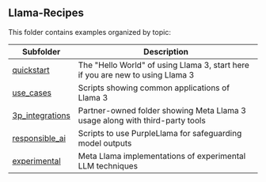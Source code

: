 ## Llama-Recipes

This folder contains examples organized by topic:

| Subfolder | Description |
|---|---|
[quickstart](./quickstart)|The "Hello World" of using Llama 3, start here if you are new to using Llama 3
[use_cases](./use_cases)|Scripts showing common applications of Llama 3
[3p_integrations](./3p_integrations)|Partner-owned folder showing Meta Llama 3 usage along with third-party tools 
[responsible_ai](./responsible_ai)|Scripts to use PurpleLlama for safeguarding model outputs
[experimental](./experimental)|Meta Llama implementations of experimental LLM techniques
